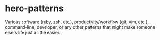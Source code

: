 # hero-patterns

Various software (ruby, zsh, etc.), productivity/workflow
(git, vim, etc.), command-line, developer, or any other
patterns that might make someone else's life just a little
easier.

